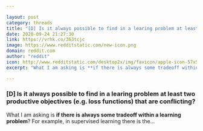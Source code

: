 ```yaml
---

layout: post
category: threads
title: "[D] Is it always possible to find in a learing problem at least two productive objectives (e.g. loss functions) that are conflicting?"
date: 2020-09-24 21:27:30
link: https://vrhk.co/363tcjc
image: https://www.redditstatic.com/new-icon.png
domain: reddit.com
author: "reddit"
icon: http://www.redditstatic.com/desktop2x/img/favicon/apple-icon-57x57.png
excerpt: "What I am asking is **if there is always some tradeoff within a learning problem**? For example, in supervised learning there is the..."

---
```


### [D] Is it always possible to find in a learing problem at least two productive objectives (e.g. loss functions) that are conflicting?

What I am asking is **if there is always some tradeoff within a learning problem**? For example, in supervised learning there is the...